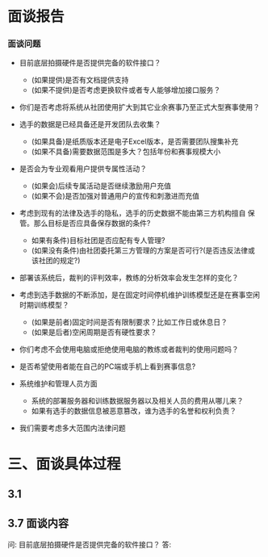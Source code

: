 # 面谈报告
### 面谈问题

- 目前底层拍摄硬件是否提供完备的软件接口？
	- (如果提供)是否有文档提供支持
	- (如果不提供)是否考虑更换软件或者专人能够增加接口服务？

- 你们是否考虑将系统从社团使用扩大到其它业余赛事乃至正式大型赛事使用？
 
	

- 选手的数据是已经具备还是开发团队去收集？
	- (如果具备)是纸质版本还是电子Excel版本，是否需要团队搜集补充
	- (如果不具备)需要数据范围是多大？包括年份和赛事规模大小
- 是否会为专业观看用户提供专属性活动？
	- (如果会)后续专属活动是否继续激励用户充值
	- (如果不会)是否加强对普通用户的宣传和刺激进而充值
- 考虑到现有的法律及选手的隐私，选手的历史数据不能由第三方机构擅自 保管。那么目标是否应具备保存数据的条件?
	- 如果有条件)目标社团是否应配有专人管理?	- (如果没有条件)由社团委托第三方管理的方案是否可行?(是否违反法律或该社团的规定?)

	
- 部署该系统后，裁判的评判效率，教练的分析效率会发生怎样的变化？

- 考虑到选手数据的不断添加，是在固定时间停机维护训练模型还是在赛事空闲时期训练模型？
	- (如果是前者)固定时间是否有限制要求？比如工作日或休息日？
	- (如果是后者)空闲周期是否有硬性要求？
- 你们考虑不会使用电脑或拒绝使用电脑的教练或者裁判的使用问题吗？
- 是否希望使用者能在自己的PC端或手机上看到赛事信息?
- 系统维护和管理人员方面
	- 系统的部署服务器和训练数据服务器以及相关人员的费用从哪儿来？
	- 如果有选手的数据信息被恶意篡改，谁为选手的名誉和权利负责？
- 我们需要考虑多大范围内法律问题


# 三、面谈具体过程
## 3.1 


## 3.7 面谈内容
问: 目前底层拍摄硬件是否提供完备的软件接口？
答: 

